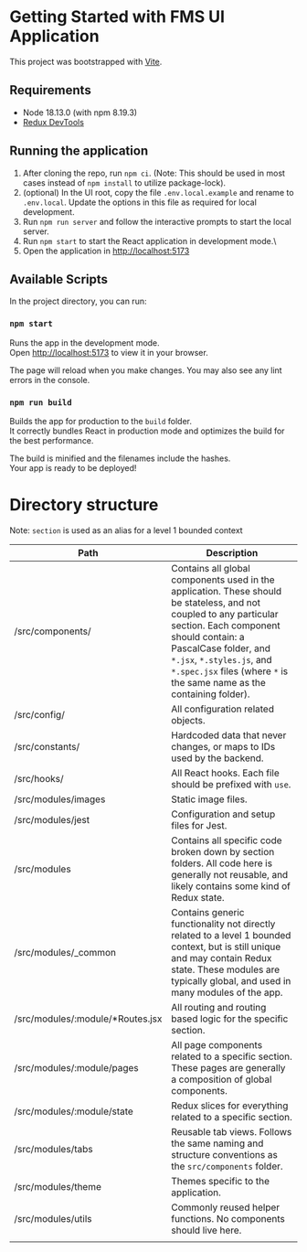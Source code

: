 # Getting Started with FMS UI Application

This project was bootstrapped with [Vite](https://vitejs.dev).

## Requirements

* Node 18.13.0 (with npm 8.19.3)
* [Redux DevTools](https://chrome.google.com/webstore/detail/redux-devtools/lmhkpmbekcpmknklioeibfkpmmfibljd)

## Running the application

1. After cloning the repo, run `npm ci`. (Note: This should be used in most cases instead of `npm install` to utilize package-lock).
2. (optional) In the UI root, copy the file `.env.local.example` and rename to `.env.local`. Update the options in this file as required for local development.
3. Run `npm run server` and follow the interactive prompts to start the local server.
4. Run `npm start` to start the React application in development mode.\
5. Open the application in [http://localhost:5173](http://ew.localhost:5173)


## Available Scripts

In the project directory, you can run:

### `npm start`

Runs the app in the development mode.\
Open [http://localhost:5173](http://localhost:5173) to view it in your browser.

The page will reload when you make changes.
You may also see any lint errors in the console.


### `npm run build`

Builds the app for production to the `build` folder.\
It correctly bundles React in production mode and optimizes the build for the best performance.

The build is minified and the filenames include the hashes.\
Your app is ready to be deployed!

# Directory structure

Note: `section` is used as an alias for a level 1 bounded context

| Path                               | Description                                                                                                                                                                                                                                                                                 |
| ---------------------------------- | ------------------------------------------------------------------------------------------------------------------------------------------------------------------------------------------------------------------------------------------------------------------------------------------- |
| /src/components/                   | Contains all global components used in the application. These should be stateless, and not coupled to any particular section. Each component should contain: a PascalCase folder, and `*.jsx`, `*.styles.js`, and `*.spec.jsx` files (where `*` is the same name as the containing folder). |
| /src/config/                       | All configuration related objects.                                                                                                                                                                                                                                                          |
| /src/constants/                    | Hardcoded data that never changes, or maps to IDs used by the backend.                                                                                                                                                                                                                      |
| /src/hooks/                        | All React hooks. Each file should be prefixed with `use`.                                                                                                                                                                                                                                   |
| /src/modules/images               | Static image files.                                                                                                                                                                                                                                                                         |
| /src/modules/jest                 | Configuration and setup files for Jest.                                                                                                                                                                                                                                                     |
| /src/modules                      | Contains all specific code broken down by section folders. All code here is generally not reusable, and likely contains some kind of Redux state.                                                                                                                                           |
| /src/modules/_common              | Contains generic functionality not directly related to a level 1 bounded context, but is still unique and may contain Redux state. These modules are typically global, and used in many modules of the app.                                                                               |
| /src/modules/:module/*Routes.jsx | All routing and routing based logic for the specific section.                                                                                                                                                                                                                               |
| /src/modules/:module/pages       | All page components related to a specific section. These pages are generally a composition of global components.                                                                                                                                                                            |
| /src/modules/:module/state       | Redux slices for everything related to a specific section.                                                                                                                                                                                                                                  |  |
| /src/modules/tabs                 | Reusable tab views. Follows the same naming and structure conventions as the `src/components` folder.                                                                                                                                                                                       |
| /src/modules/theme                | Themes specific to the application.                                                                                                                                                                                                                                                         |
| /src/modules/utils                | Commonly reused helper functions. No components should live here.                                                                                                                                                                                                                           |
|                                    |

